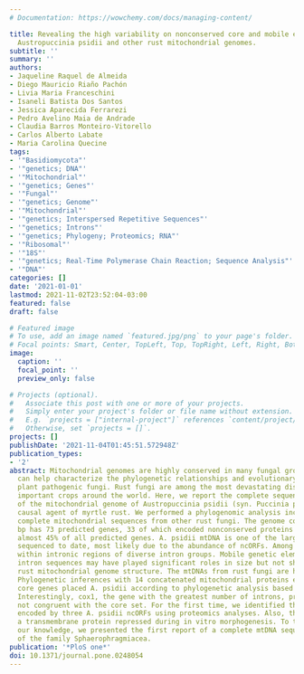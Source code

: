```yaml
---
# Documentation: https://wowchemy.com/docs/managing-content/

title: Revealing the high variability on nonconserved core and mobile elements of
  Austropuccinia psidii and other rust mitochondrial genomes.
subtitle: ''
summary: ''
authors:
- Jaqueline Raquel de Almeida
- Diego Mauricio Riaño Pachón
- Livia Maria Franceschini
- Isaneli Batista Dos Santos
- Jessica Aparecida Ferrarezi
- Pedro Avelino Maia de Andrade
- Claudia Barros Monteiro-Vitorello
- Carlos Alberto Labate
- Maria Carolina Quecine
tags:
- '"Basidiomycota"'
- '"genetics; DNA"'
- '"Mitochondrial"'
- '"genetics; Genes"'
- '"Fungal"'
- '"genetics; Genome"'
- '"Mitochondrial"'
- '"genetics; Interspersed Repetitive Sequences"'
- '"genetics; Introns"'
- '"genetics; Phylogeny; Proteomics; RNA"'
- '"Ribosomal"'
- '"18S"'
- '"genetics; Real-Time Polymerase Chain Reaction; Sequence Analysis"'
- '"DNA"'
categories: []
date: '2021-01-01'
lastmod: 2021-11-02T23:52:04-03:00
featured: false
draft: false

# Featured image
# To use, add an image named `featured.jpg/png` to your page's folder.
# Focal points: Smart, Center, TopLeft, Top, TopRight, Left, Right, BottomLeft, Bottom, BottomRight.
image:
  caption: ''
  focal_point: ''
  preview_only: false

# Projects (optional).
#   Associate this post with one or more of your projects.
#   Simply enter your project's folder or file name without extension.
#   E.g. `projects = ["internal-project"]` references `content/project/deep-learning/index.md`.
#   Otherwise, set `projects = []`.
projects: []
publishDate: '2021-11-04T01:45:51.572948Z'
publication_types:
- '2'
abstract: Mitochondrial genomes are highly conserved in many fungal groups, and they
  can help characterize the phylogenetic relationships and evolutionary biology of
  plant pathogenic fungi. Rust fungi are among the most devastating diseases for economically
  important crops around the world. Here, we report the complete sequence and annotation
  of the mitochondrial genome of Austropuccinia psidii (syn. Puccinia psidii), the
  causal agent of myrtle rust. We performed a phylogenomic analysis including the
  complete mitochondrial sequences from other rust fungi. The genome composed of 93.299
  bp has 73 predicted genes, 33 of which encoded nonconserved proteins (ncORFs), representing
  almost 45% of all predicted genes. A. psidii mtDNA is one of the largest rust mtDNA
  sequenced to date, most likely due to the abundance of ncORFs. Among them, 33% were
  within intronic regions of diverse intron groups. Mobile genetic elements invading
  intron sequences may have played significant roles in size but not shaping of the
  rust mitochondrial genome structure. The mtDNAs from rust fungi are highly syntenic.
  Phylogenetic inferences with 14 concatenated mitochondrial proteins encoded by the
  core genes placed A. psidii according to phylogenetic analysis based on 18S rDNA.
  Interestingly, cox1, the gene with the greatest number of introns, provided phylogenies
  not congruent with the core set. For the first time, we identified the proteins
  encoded by three A. psidii ncORFs using proteomics analyses. Also, the orf208 encoded
  a transmembrane protein repressed during in vitro morphogenesis. To the best of
  our knowledge, we presented the first report of a complete mtDNA sequence of a member
  of the family Sphaerophragmiacea.
publication: '*PloS one*'
doi: 10.1371/journal.pone.0248054
---
```

